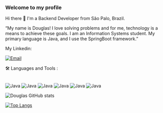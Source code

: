 ### Welcome to my profile

Hi there 👋
I'm a Backend Developer from São Palo, Brazil.

“My name is Douglas! I love solving problems and for me, technology is a means to achieve these goals. I am an Information Systems student. My primary language is Java, and I use the SpringBoot framework.”

My Linkedin:

[![Email](https://img.shields.io/badge/LinkedIn-0077B5?style=for-the-badge&logo=linkedin&logoColor=white
)](https://www.linkedin.com/in/douglas-nascimento-323043269/)


🛠️ Languages and Tools :

<div style="display: inline_block"><br/>
    <img align="center" alt="Java" src="https://img.shields.io/badge/Java-ED8B00?style=for-the-badge&logo=openjdk&logoColor=white" />
    <img align="center" alt="Java" src="https://img.shields.io/badge/Spring-6DB33F?style=for-the-badge&logo=spring&logoColor=white" />
     <img align="center" alt="Java" src="https://img.shields.io/badge/Angular-DD0031?style=for-the-badge&logo=angular&logoColor=white" />
     <img align="center" alt="Java" src="https://img.shields.io/badge/MySQL-00000F?style=for-the-badge&logo=mysql&logoColor=white" />
     <img align="center" alt="Java" src="https://img.shields.io/badge/PostgreSQL-316192?style=for-the-badge&logo=postgresql&logoColor=white" />
      <img align="center" alt="Java" src="https://img.shields.io/badge/Trello-0052CC?style=for-the-badge&logo=trello&logoColor=white" />
</div>

![Douglas GitHub stats](https://github-readme-stats.vercel.app/api?username=devDouglasN&show_icons=true&theme=radical)

[![Top Langs](https://github-readme-stats.vercel.app/api/top-langs/?username=devDouglasn&layout=donut)](https://github.com/anuraghazra/github-readme-stats)

